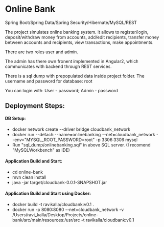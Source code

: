 # Online Bank
Spring Boot/Spring Data/Spring Security/Hibernate/MySQL/REST

The project simulates online banking system. It allows to register/login, deposit/withdraw money from accounts, add/edit recipients,
transfer money between accounts and recipients, view transactions, make appointments.

There are two roles user and admin. 

The admin has there own fronent implemented in Angular2, which communicates with backend through REST services.

There is a sql dump with prepopulated data inside project folder. 
The username and password for database: root

You can login with:
User - password;
Admin - password

## Deployment Steps:

#### DB Setup:
 * docker network create --driver bridge cloudbank_network
 * docker run --detach --name=onlinebanking --net=cloudbank_network --env="MYSQL_ROOT_PASSWORD=root" -p 3306:3306 mysql
 * Run "sql_dump/onlinebanking.sql" in above SQL server. (I recomend "MySQLWorkbench" as IDE)
#### Application Build and Start:
 * cd online-bank
 * mvn clean install
 * java -jar target/cloudbank-0.0.1-SNAPSHOT.jar
#### Application Build and Start using Docker:
 * docker build -t ravikalla/cloudbank:v0.1 .
 * docker run -p 8080:8080 --net=cloudbank_network -v /Users/ravi_kalla/Desktop/Projects/online-bank/src/main/resources:/usr/src -t ravikalla/cloudbank:v0.1
